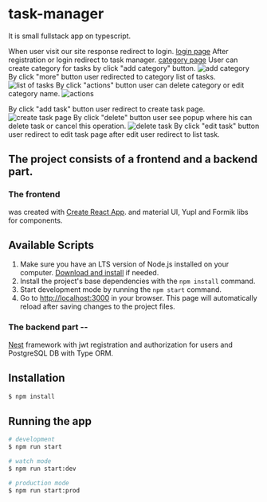 # task-manager
It is small fullstack app on typescript.

When user visit our site response redirect to login. [login page](https://prnt.sc/nlL2HE-XJ054)
After registration or login redirect to task manager. [category page](https://prnt.sc/Hvxd-INpnsx7)
User can create category for tasks by click "add category" button. ![add category](https://prnt.sc/DhXOCe659Ofx)
By click "more" button user redirected to category list of tasks. ![list of tasks](https://prnt.sc/NgHqwWOoLGWx)
By click "actions" button user can delete category  or edit category name. ![actions](https://prnt.sc/01UoD9jpFtXI)
 
By click "add task" button user redirect to create task page. ![create task page](https://prnt.sc/jy-InHyLzXxT)
By click "delete" button  user see popup where his can delete task or cancel this operation. ![delete task](https://prnt.sc/zu6ZMVGCKhJo)
By click "edit task" button user redirect to edit task page after edit user redirect to list task.  


## The project consists of a frontend and a backend part.

### The frontend 
was created with [Create React App](https://github.com/facebook/create-react-app). and material UI, Yupl and Formik libs for components.

## Available Scripts

1. Make sure you have an LTS version of Node.js installed on your computer.
   [Download and install](https://nodejs.org/en/) if needed.
2. Install the project's base dependencies with the `npm install` command.
3. Start development mode by running the `npm start` command.
4. Go to [http://localhost:3000](http://localhost:3000) in your browser.
 This page will automatically reload after saving changes to the project files.


### The backend part  --
 [Nest](https://github.com/nestjs/nest) framework with jwt registration and authorization for users and PostgreSQL DB with Type ORM.


## Installation

```bash
$ npm install
```

## Running the app

```bash
# development
$ npm run start

# watch mode
$ npm run start:dev

# production mode
$ npm run start:prod